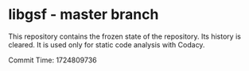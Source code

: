 # libgsf - master branch

This repository contains the frozen state of the repository.
Its history is cleared. It is used only for static code
analysis with Codacy.

Commit Time: 1724809736